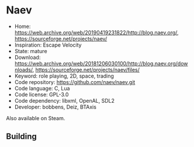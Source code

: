 # Naev

- Home: https://web.archive.org/web/20190419231822/http://blog.naev.org/, https://sourceforge.net/projects/naev/
- Inspiration: Escape Velocity
- State: mature
- Download: https://web.archive.org/web/20181206030100/http://blog.naev.org/downloads/, https://sourceforge.net/projects/naev/files/
- Keyword: role playing, 2D, space, trading
- Code repository: https://github.com/naev/naev.git
- Code language: C, Lua
- Code license: GPL-3.0
- Code dependency: libxml, OpenAL, SDL2
- Developer: bobbens, Deiz, BTAxis

Also available on Steam.

## Building
